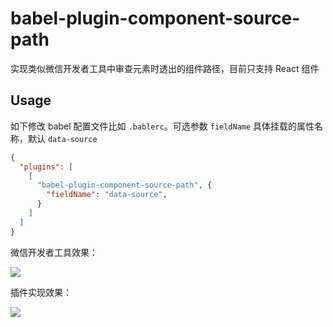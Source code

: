 # babel-plugin-component-source-path

实现类似微信开发者工具中审查元素时透出的组件路径，目前只支持 React 组件

## Usage

如下修改 babel 配置文件比如 `.bablerc`。可选参数 `fieldName` 具体挂载的属性名称，默认 `data-source`


```json
{
  "plugins": [
    [
      "babel-plugin-component-source-path", {
        "fieldName": "data-source",
      }
    ]
  ]
}
```

微信开发者工具效果：

![](https://s.h2-o.xyz/20210522145445.png)

插件实现效果：

![](https://s.h2-o.xyz/20210522152105.png)
